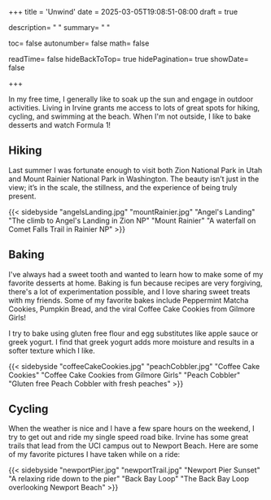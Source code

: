 +++
title = 'Unwind'
date = 2025-03-05T19:08:51-08:00
draft = true

description= " "
summary= " "

toc= false
autonumber= false
math= false

readTime= false
hideBackToTop= true
hidePagination= true
showDate= false

+++

In my free time, I generally like to soak up the sun and engage in outdoor activities. Living in Irvine grants me access to lots of great spots for hiking, cycling, and swimming at the beach. When I'm not outside, I like to bake desserts and watch Formula 1!

## Hiking
Last summer I was fortunate enough to visit both Zion National Park in Utah and Mount Rainier National Park in Washington. The beauty isn’t just in the view; it’s in the scale, the stillness, and the experience of being truly present.

{{< sidebyside "angelsLanding.jpg" "mountRainier.jpg" "Angel's Landing" "The climb to Angel's Landing in Zion NP" "Mount Rainier" "A waterfall on Comet Falls Trail in Rainier NP" >}}

## Baking
I've always had a sweet tooth and wanted to learn how to make some of my favorite desserts at home. Baking is fun because recipes are very forgiving, there's a lot of experimentation possible, and I love sharing sweet treats with my friends. Some of my favorite bakes include Peppermint Matcha Cookies, Pumpkin Bread, and the viral Coffee Cake Cookies from Gilmore Girls!

I try to bake using gluten free flour and egg substitutes like apple sauce or greek yogurt. I find that greek yogurt adds more moisture and results in a softer texture which I like.

{{< sidebyside "coffeeCakeCookies.jpg" "peachCobbler.jpg" "Coffee Cake Cookies" "Coffee Cake Cookies from Gilmore Girls" "Peach Cobbler" "Gluten free Peach Cobbler with fresh peaches" >}}

## Cycling 
When the weather is nice and I have a few spare hours on the weekend, I try to get out and ride my single speed road bike. Irvine has some great trails that lead from the UCI campus out to Newport Beach. Here are some of my favorite pictures I have taken while on a ride:

{{< sidebyside "newportPier.jpg" "newportTrail.jpg" "Newport Pier Sunset" "A relaxing ride down to the pier" "Back Bay Loop" "The Back Bay Loop overlooking Newport Beach" >}}